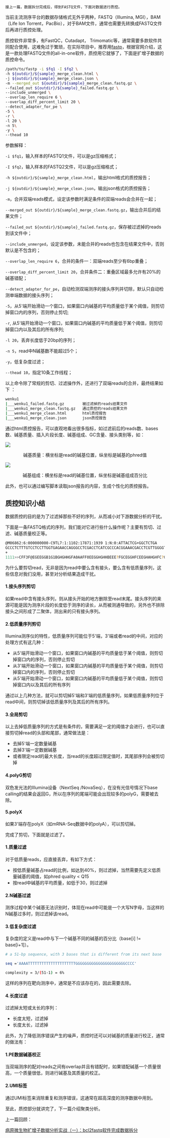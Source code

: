                                                                                                                                                                                                                                                                                                                                                                                                                                  接上一篇，数据拆分完成后，得到FASTQ文件，下面对数据进行质控。



当前主流测序平台的数据存储格式无外乎两种，FASTQ（Illumina, MGI），BAM（Life Ion Torrent，PacBio），对于BAM文件，通常也需要先转换成FASTQ文件后再进行质控处理。



质控软件非常多，有FastQC，Cutadapt， Trimomatic等，通常需要多款软件共同配合使用，这难免过于繁琐，在实际项目中，推荐用[fastp](https://github.com/OpenGene/fastp)，根据官网介绍，这是一款处理FASTQ文件的all-in-one软件，质控用它就够了，下面是扩增子数据的质控命令。

```bash
/path/to/fastp -i $fq1 -I $fq2 \
-h ${outdir}/${sample}_merge_clean.html \
-j ${outdir}/${sample}_merge_clean.json \
-m --merged_out ${outdir}/${sample}_merge_clean.fastq.gz \
--failed_out ${outdir}/${sample}_failed.fastq.gz \
--include_unmerged \
--overlap_len_require 6 \
--overlap_diff_percent_limit 20 \
--detect_adapter_for_pe \
-5 \
-r \
-l 20 \
-n 5\
-y \
--thead 10
```



参数解释：

`-i $fq1`，输入样本的FASTQ1文件，可以是gz压缩格式；

`-I $fq2`，输入样本的FASTQ2文件，可以是gz压缩格式；

`-h ${outdir}/${sample}_merge_clean.html`，输出html格式的质控报告；

`-j ${outdir}/${sample}_merge_clean.json`，输出json格式的质控报告；

`-m`，合并双端reads模式，设定该参数时满足条件的双端reads会合并在一起；

`--merged_out ${outdir}/${sample}_merge_clean.fastq.gz`，输出合并后的结果文件；

`--failed_out ${outdir}/${sample}_failed.fastq.gz`，保存被过滤掉的reads到该文件中；

`--include_unmerged`，设定该参数，未能合并的reads也包含在结果文件中，否则默认是不包含的；

`--overlap_len_require 6`，合并的条件一：双端reads至少有6bp重叠；

`--overlap_diff_percent_limit 20`，合并条件二：重叠区域最多允许有20%的碱基错配；

`--detect_adapter_for_pe`，自动检测双端测序的接头序列并切除，默认只自动检测单端数据的接头序列；

`-5`，从5'端开始滑动一个窗口，如果窗口内碱基的平均质量低于某个阈值，则剪切掉窗口内的序列，否则停止剪切;

`-r`, 从5'端开始滑动一个窗口，如果窗口内碱基的平均质量低于某个阈值，则剪切掉窗口内以及其后的所有序列;

`-l 20`，丢弃长度低于20bp的序列；

`-n 5`，read中N碱基数不能超过5个；

`-y`，低复杂度过滤；

`--thead 10`，指定10条工作线程；



以上命令除了常规的剪切、过滤操作外，还进行了双端reads的合并，最终结果如下 ：

```bash
wenku1
|___wenku1_failed.fastq.gz        被过滤掉的reads结果文件
|___wenku1_merge_clean.fastq.gz   通过质控的reads结果文件
|___wenku1_merge_clean.html       html质控报告
|___wenku1_merge_clean.json       json质控报告
```

通过html质控报告，可以直观地看出很多指标，如过滤前后的reads数、bases数、碱基质量、插入片段长度、碱基组成、GC含量、接头类别等，如：

![](img/10.phred.png)



<center>碱基质量：横坐标是read的碱基位置，纵坐标是碱基的phred值</center>



![](img/10.ATGC.png)

<center>碱基组成：横坐标是read的碱基位置，纵坐标是碱基组成百分比</center>

此外，也可以通过编写脚本读取json报告的内容，生成个性化的质控报告。

## 质控知识小结

数据质控的目的是为了过滤掉那些不好的序列，从而减小对下游数据分析的干扰。



下面是一条FASTQ格式的序列，我们能对它进行些什么操作呢？主要有剪切、过滤、碱基质量校正等。

```bash
@M06862:6:000000000-C9TL7:1:1102:17871:1939 1:N:0:ATTACTCG+GGCTCTGA
GCCCTCTTTGTCCTCCTTGGTGAGAACCAGGGCCTCGACCTCATCGCCCACGGAAACGACCTCGTTGGGGTCGA
+
1111>>CFF3F@EGEEGGB1G1BGHGHHGFA0AAFF0EEGGHGHHBEEE?FGCEGGHFCEEGHAHGHFC?GG??
```



为什么要剪切read，无非是因为read中要么含有接头，要么含有低质量序列，这些信息对我们没用，甚至对分析结果造成干扰。

#### 1.接头序列剪切

如果read中含有接头序列，则从接头开始的地方删除至read末尾。接头序列的来源可能是因为测序片段的长度低于测序的读长，从而被测通导致的，另外也不排除接头之间形成了二聚体，测出来的只有接头序列。

#### 2.低质量序列剪切

Illumina测序仪的特性，低质量序列可能位于5'端，3'端或者read的中间，对应的处理方式有这几种：

- 从5'端开始滑动一个窗口，如果窗口内碱基的平均质量低于某个阈值，则剪切掉窗口内的序列，否则停止剪切
- 从3'端开始滑动一个窗口，如果窗口内碱基的平均质量低于某个阈值，则剪切掉窗口内的序列，否则停止剪切
- 从5'端开始滑动一个窗口，如果窗口内碱基的平均质量低于某个阈值，则剪切掉窗口内以及其后的所有序列

通过以上几种方法，就可以剪切掉5'端和3'端的低质量序列，如果低质量序列位于read中间，则剪切掉该低质量序列及其后的所有序列。

#### 3.全局剪切

以上去掉低质量序列的方式是有条件的，需要满足一定的阈值才会进行，也可以直接剪切掉read的头部和尾部，通常做法是：

- 去掉5'端一定数量碱基
- 去掉3'端一定数据碱基
- 或者限定read的最大长度，当read的长度超过限定值时，其尾部序列会被剪切掉

#### 4.polyG剪切

双色发光法的Illumina设备（NextSeq /NovaSeq），在没有光信号情况下base calling的结果会返回G，所以在序列的尾端可能会出现较多的polyG，需要被去除。

#### 5.polyX

如果3'端存在polyX（如mRNA-Seq数据中的polyA），可以剪切掉。



完成了剪切，下面就是过滤了。

#### 1.质量过滤

对于低质量reads，应直接丢弃，有如下方式：

- 按低质量碱基占read的比例，如达到40%，则过滤掉，当然需要先定义低质量碱基的阈值，如phred quality < Q15
- 按read中碱基的平均质量，如低于30，则过滤掉

#### 2.N碱基过滤

测序过程中某个碱基无法识别时，体现在read中可能是一个大写N字母，当这样的N碱基过多时，则过滤掉该read。

#### 3.低复杂度过滤

复杂度的定义是read中与下一个碱基不同的碱基的百分比（base[i] != base[i+1]）。

```bash
# a 51-bp sequence, with 3 bases that is different from its next base

seq ='AAAATTTTTTTTTTTTTTTTTTTTTGGGGGGGGGGGGGGGGGGGGGGCCCC'

complexity = 3/(51-1) = 6%
```

这样的序列在靶向测序中，通常是不应该存在的，因此需要去除。

#### 4.长度过滤

过滤掉太短或太长的序列：

- 长度太短，过滤掉
- 长度太长，过滤掉



此外，为了降低测序错误产生的噪声，质控时还可以对碱基的质量进行校正，通常的做法有：

#### 1.PE数据碱基校正

当双端测序的配对reads之间有overlap并且有错配时，如果错配碱基一个质量很高，一个质量很低，则进行碱基及其质量的校正。

#### 2.UMI标签

通过UMI标签来消除重复和测序错误，这通常在超高深度的测序数据中用到。



至此，质控部分就讲完了，下一篇介绍聚类分析。



上一篇回顾：

[病原微生物扩增子数据分析实战（一）：bcl2fastq软件完成数据拆分](https://mp.weixin.qq.com/s?__biz=MzIxMjQxMDYxNA==&mid=2247483860&idx=1&sn=75f5503b79466b32d0897f6b0e831f42&chksm=9747c84da030415b822c3b086304f0e61a7e41bd34bfc903e9e32a933227004d958433a35f56&token=1537398109&lang=zh_CN#rd)

